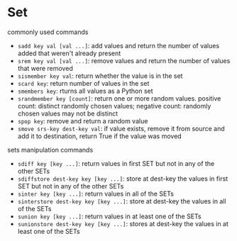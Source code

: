 # Set

commonly used commands
- `sadd key val [val ...]`: add values and return the number of values added that weren't already present
- `srem key val [val ...]`: remove values and return the number of values that were removed
- `sismember key val`: return whether the value is in the set
- `scard key`: return number of values in the set
- `smembers key`: rturns all values as a Python set
- `srandmember key [count]`: return one or more random values. positive count: distinct randomly chosen values; negative count:  randomly chosen values may not be distinct
- `spop key`: remove and return a random value
- `smove srs-key dest-key val`: if value exists, remove it from source and add it to destination, return True if the value was moved

sets manipulation commands
- `sdiff key [key ...]`: return values in first SET but not in any of the other SETs
- `sdiffstore dest-key key [key ...]`: store at dest-key the values in first SET but not in any of the other SETs
- `sinter key [key ...]`: return values in all of the SETs
- `sinterstore dest-key key [key ...]`: store at dest-key the values in all of the SETs
- `sunion key [key ...]`: return values in at least one of the SETs
- `sunionstore dest-key key [key ...]`: stores at dest-key the values in at least one of the SETs
